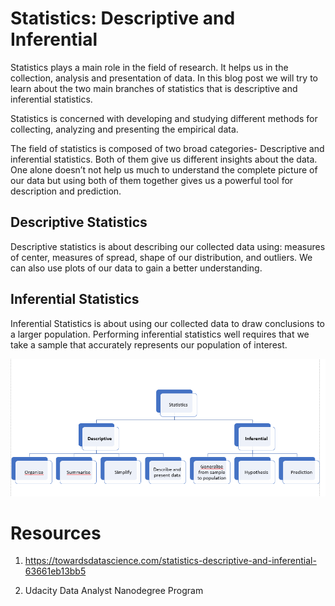 # Statistics: Descriptive and Inferential

Statistics plays a main role in the field of research. It helps us in the collection, analysis and presentation of data. In this blog post we will try to learn about the two main branches of statistics that is descriptive and inferential statistics.


Statistics is concerned with developing and studying different methods for collecting, analyzing and presenting the empirical data.

The field of statistics is composed of two broad categories- Descriptive and inferential statistics. Both of them give us different insights about the data. One alone doesn’t not help us much to understand the complete picture of our data but using both of them together gives us a powerful tool for description and prediction.

## Descriptive Statistics
Descriptive statistics is about describing our collected data using: measures of center, measures of spread, shape of our distribution, and outliers. We can also use plots of our data to gain a better understanding.

## Inferential Statistics
Inferential Statistics is about using our collected data to draw conclusions to a larger population. Performing inferential statistics well requires that we take a sample that accurately represents our population of interest.

![alt text](statistic.png)

















# Resources
1. https://towardsdatascience.com/statistics-descriptive-and-inferential-63661eb13bb5

2. Udacity Data Analyst Nanodegree Program
